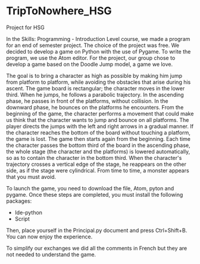 # TripToNowhere_HSG
Project for HSG


In the Skills: Programming - Introduction Level course, we made a program for an end of semester project. The choice of the project was free. We decided to develop a game on Python with the use of Pygame. To write the program, we use the Atom editor. For the project, our group chose to develop a game based on the Doodle Jump model, a game we love. 

The goal is to bring a character as high as possible by making him jump from platform to platform, while avoiding the obstacles that arise during his ascent. The game board is rectangular; the character moves in the lower third. When he jumps, he follows a parabolic trajectory. In the ascending phase, he passes in front of the platforms, without collision. In the downward phase, he bounces on the platforms he encounters. From the beginning of the game, the character performs a movement that could make us think that the character wants to jump and bounce on all platforms. The player directs the jumps with the left and right arrows in a gradual manner. If the character reaches the bottom of the board without touching a platform, the game is lost. The game then starts again from the beginning. Each time the character passes the bottom third of the board in the ascending phase, the whole stage (the character and the platforms) is lowered automatically, so as to contain the character in the bottom third. When the character's trajectory crosses a vertical edge of the stage, he reappears on the other side, as if the stage were cylindrical. From time to time, a monster appears that you must avoid.

To launch the game, you need to download the file, Atom, pyton and pygame. Once these steps are completed, you must install the following packages:
- Ide-python
- Script

Then, place yourself in the Principal.py document and press Ctrl+Shift+B.
You can now enjoy the experience.

To simplify our exchanges we did all the comments in French but they are not needed to understand the game.
